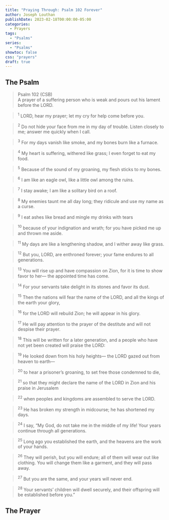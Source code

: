 ```yaml
---
title: "Praying Through: Psalm 102 Forever"
author: Joseph Louthan
publishDate: 2023-02-18T00:00:00-05:00
categories:
  - Prayers
tags:
  - "Psalms"
series:
  - "Psalms"
showtoc: false
css: "prayers"
draft: true
---
```

## The Psalm

>Psalm 102 (CSB)  
><sup></sup> A prayer of a suffering person who is weak and pours out his lament before the LORD. 

><sup>1</sup> LORD, hear my prayer; let my cry for help come before you. 

><sup>2</sup> Do not hide your face from me in my day of trouble. Listen closely to me; answer me quickly when I call. 

><sup>3</sup> For my days vanish like smoke, and my bones burn like a furnace. 

><sup>4</sup> My heart is suffering, withered like grass; I even forget to eat my food. 

><sup>5</sup> Because of the sound of my groaning, my flesh sticks to my bones. 

><sup>6</sup> I am like an eagle owl, like a little owl among the ruins. 

><sup>7</sup> I stay awake; I am like a solitary bird on a roof. 

><sup>8</sup> My enemies taunt me all day long; they ridicule and use my name as a curse. 

><sup>9</sup> I eat ashes like bread and mingle my drinks with tears 

><sup>10</sup> because of your indignation and wrath; for you have picked me up and thrown me aside. 

><sup>11</sup> My days are like a lengthening shadow, and I wither away like grass. 

><sup>12</sup> But you, LORD, are enthroned forever; your fame endures to all generations. 

><sup>13</sup> You will rise up and have compassion on Zion, for it is time to show favor to her— the appointed time has come. 

><sup>14</sup> For your servants take delight in its stones and favor its dust. 

><sup>15</sup> Then the nations will fear the name of the LORD, and all the kings of the earth your glory, 

><sup>16</sup> for the LORD will rebuild Zion; he will appear in his glory. 

><sup>17</sup> He will pay attention to the prayer of the destitute and will not despise their prayer. 

><sup>18</sup> This will be written for a later generation, and a people who have not yet been created will praise the LORD: 

><sup>19</sup> He looked down from his holy heights— the LORD gazed out from heaven to earth— 

><sup>20</sup> to hear a prisoner’s groaning, to set free those condemned to die, 

><sup>21</sup> so that they might declare the name of the LORD in Zion and his praise in Jerusalem 

><sup>22</sup> when peoples and kingdoms are assembled to serve the LORD. 

><sup>23</sup> He has broken my strength in midcourse; he has shortened my days. 

><sup>24</sup> I say, “My God, do not take me in the middle of my life! Your years continue through all generations. 

><sup>25</sup> Long ago you established the earth, and the heavens are the work of your hands. 

><sup>26</sup> They will perish, but you will endure; all of them will wear out like clothing. You will change them like a garment, and they will pass away. 

><sup>27</sup> But you are the same, and your years will never end. 

><sup>28</sup> Your servants’ children will dwell securely, and their offspring will be established before you.”

## The Prayer

<div style="font-variant: small-caps;">

</div>

```text

```
